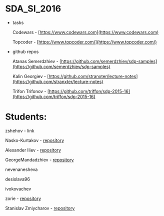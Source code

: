 # SDA_SI_2016

* tasks

    Codewars - [https://www.codewars.com](https://www.codewars.com)
    
    Topcoder - [https://www.topcoder.com/](https://www.topcoder.com/)
  
  
* github repos

    Atanas Semerdzhiev - [https://github.com/semerdzhiev/sdp-samples](https://github.com/semerdzhiev/sdp-samples)
  
    Kalin Georgiev - [https://github.com/stranxter/lecture-notes](https://github.com/stranxter/lecture-notes)
  
    Trifon Trifonov - [https://github.com/triffon/sdp-2015-16](https://github.com/triffon/sdp-2015-16)



# Students:
  zshehov - link
  
  Nasko-Kurtakov - [repository](https://github.com/Nasko-Kurtakov)
  
  Alexander Iliev - [repository](https://github.com/sando22)
  
  GeorgeMandadzhiev - [repository](https://github.com/GeorgeMandadzhiev/SDA_SI_2016)
  
  nevenanesheva 
  
  desislava96 
  
  ivokovachev 
  
  zorie - [repository](https://github.com/zorie/SDA_FMI.git)
  
  Stanislav Zmiycharov - [repository](https://github.com/GeorgeMandadzhiev/SDA-FMI-2016)
